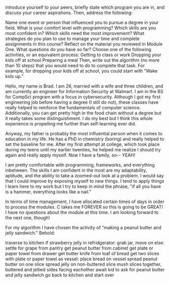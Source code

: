 introduce yourself to your peers, briefly state which program you are in, and discuss your career aspirations. Then, address the following:

Name one event or person that influenced you to pursue a degree in your field.
What is your comfort level with programming?
Which skills are you most confident in?
Which skills need the most improvement?
What strategies do you plan to use to manage your time and complete assignments in this course?
Reflect on the material you reviewed in Module One. What questions do you have so far?
Choose one of the following activities, or an equivalent process:
Getting to class or work
Dropping your kids off at school
Preparing a meal
Then, write out the algorithm (no more than 10 steps) that you would need to do to complete that task. For example, for dropping your kids off at school, you could start with “Wake kids up.”

Hello, my name is Brad.  I am 26, married with a wife and three children, and am currently an engineer for Information Security at Walmart.  I am in the BS for CompSci program with a focus in cybersecurity.  Although I got my first engineering job before having a degree (I still do not), these classes have really helped to reinforce the fundamentals of computer science.  Additionally, you can get pretty high in the food chain without a degree but it really takes some distinguishment.  I do my best but I think this whole experience is propelling me further than self-learning ever did.

Anyway, my father is probably the most influential person when it comes to education in my life.  He has a PhD in chemistry (boring) and really helped to set the baseline for me.  After my first attempt at college, which took place during my teens until my earlier twenties, he helped me realize I should try again and really apply myself.  Now I have a family, so-- YEAH!

I am pretty comfortable with programming, frameworks, and everything inbetween.  The skills I am confident in the most are my adaptability, aptitude, and the ability to take a zoomed-out look at a problem.  I would say that I could improve by exposing myself to new things.  I tend to apply things I learn here to my work but I try to keep in mind the phrase, "if all you have is a hammer, everything looks like a nail."

In terms of time management, I have allocated certain times of days in order to process the modules.  C takes me FOREVER so this is going to be GREAT!  I have no questions about the module at this time.  I am looking forward to the next one, though!

For my algorithm I have chosen the activity of "making a peanut butter and jelly sandwich." Behold:

traverse to kitchen
if strawberry jelly in refridgerator:
  grab jar, move on
else:
  settle for grape
from pantry get peanut butter
from cabinet get plate or paper towel
from drawer get butter knife
from loaf of bread get two slices
with plate or paper towel as vessel:
  place bread on vessel
spread peanut butter on one slice
spread jelly on non-buttered slice
mush slices together, buttered and jellied sides facing eachother
await kid to ask for peanut butter and jelly sandwich
go back to kitchen and start over